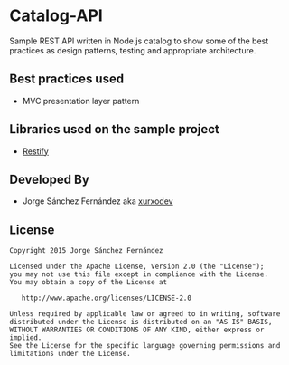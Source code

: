 # Catalog-API
Sample REST API written in Node.js catalog to show some of the best practices as design patterns, testing and appropriate architecture.

## Best practices used

* MVC presentation layer pattern

## Libraries used on the sample project

* [Restify](http://restify.com/)

Developed By
------------

* Jorge Sánchez Fernández aka [xurxodev](https://twitter.com/xurxodev)

License
-------

    Copyright 2015 Jorge Sánchez Fernández

    Licensed under the Apache License, Version 2.0 (the "License");
    you may not use this file except in compliance with the License.
    You may obtain a copy of the License at

       http://www.apache.org/licenses/LICENSE-2.0

    Unless required by applicable law or agreed to in writing, software
    distributed under the License is distributed on an "AS IS" BASIS,
    WITHOUT WARRANTIES OR CONDITIONS OF ANY KIND, either express or implied.
    See the License for the specific language governing permissions and
    limitations under the License.
